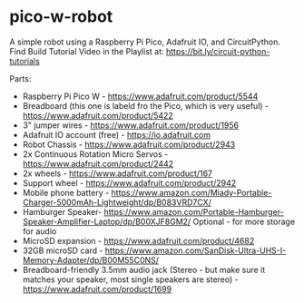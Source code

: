 # pico-w-robot
A simple robot using a Raspberry Pi Pico, Adafruit IO, and CircuitPython.
Find Build Tutorial Video in the Playlist at: https://bit.ly/circuit-python-tutorials

Parts:
- Raspberry Pi Pico W - https://www.adafruit.com/product/5544
- Breadboard (this one is labeld fro the Pico, which is very useful) -  https://www.adafruit.com/product/5422
- 3" jumper wires - https://www.adafruit.com/product/1956
- Adafruit IO account (free) - https://io.adafruit.com
- Robot Chassis - https://www.adafruit.com/product/2943
- 2x Continuous Rotation Micro Servos - https://www.adafruit.com/product/2442
- 2x wheels - https://www.adafruit.com/product/167
- Support wheel - https://www.adafruit.com/product/2942
- Mobile phone battery - https://www.amazon.com/Miady-Portable-Charger-5000mAh-Lightweight/dp/B083VRD7CX/
- Hamburger Speaker- https://www.amazon.com/Portable-Hamburger-Speaker-Amplifier-Laptop/dp/B00XJF8GM2/
Optional - for more storage for audio
- MicroSD expansion - https://www.adafruit.com/product/4682
- 32GB microSD card - https://www.amazon.com/SanDisk-Ultra-UHS-I-Memory-Adapter/dp/B00M55C0NS/
- Breadboard-friendly 3.5mm audio jack (Stereo - but make sure it matches your speaker, most single speakers are stereo) - https://www.adafruit.com/product/1699
